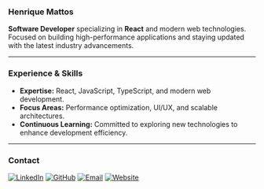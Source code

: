 ### Henrique Mattos

**Software Developer** specializing in **React** and modern web technologies. Focused on building high-performance applications and staying updated with the latest industry advancements.

---

### Experience & Skills
- **Expertise:** React, JavaScript, TypeScript, and modern web development.
- **Focus Areas:** Performance optimization, UI/UX, and scalable architectures.
- **Continuous Learning:** Committed to exploring new technologies to enhance development efficiency.

---

### Contact
[![LinkedIn](https://cdn.simpleicons.org/linkedin/0A66C2)](https://www.linkedin.com/in/henri-mattos/)
[![GitHub](https://cdn.simpleicons.org/github/181717)](https://github.com/HenriMattos)
[![Email](https://cdn.simpleicons.org/gmail/EA4335)](mailto:henrikdepaivamattos@proton.me)
[![Website](https://cdn.simpleicons.org/googlechrome/4285F4)](https://seusite.com)  <!-- Substitua 'seusite.com' pelo seu domínio real -->

